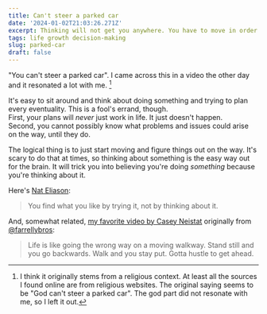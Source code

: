 ```yaml
---
title: Can't steer a parked car
date: '2024-01-02T21:03:26.271Z'
excerpt: Thinking will not get you anywhere. You have to move in order to steer into a direction.
tags: life growth decision-making
slug: parked-car
draft: false
---
```


"You can't steer a parked car". I came across this in a video the other day and it resonated a lot with me. [^1]

It's easy to sit around and think about doing something and trying to plan every eventuality. This is a fool's errand, though.  
First, your plans will _never_ just work in life. It just doesn't happen.  
Second, you cannot possibly know what problems and issues could arise on the way, until they do.

The logical thing is to just start moving and figure things out on the way. It's scary to do that at times, so thinking about something is the easy way out for the brain. It will trick you into believing you're doing _something_ because you're thinking about it.

Here's [Nat Eliason](https://blog.nateliason.com/p/40-lessons-from-30-years):

> You find what you like by trying it, not by thinking about it.

And, somewhat related, [my favorite video by Casey Neistat](https://www.youtube.com/watch?v=L9VBpbnXhWk) originally from [@farrellybros](https://twitter.com/farrellybros/status/407787314597728256):

> Life is like going the wrong way on a moving walkway. Stand still and you go backwards. Walk and you stay put. Gotta hustle to get ahead.

[^1]: I think it originally stems from a religious context. At least all the sources I found online are from religious websites. The original saying seems to be "God can't steer a parked car". The god part did not resonate with me, so I left it out.


